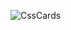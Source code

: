
![CssCards](https://user-images.githubusercontent.com/37955758/177034634-3fb090c6-7155-42a0-8874-6b123786dfe0.png)
